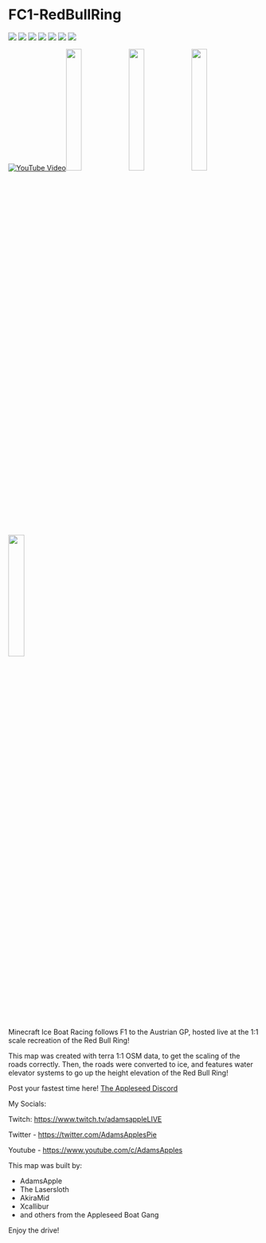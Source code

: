 # FC1-RedBullRing

[![][badge-dl]][dl-latest]
[![][badge-planetmc]][planetmc]
[![][badge-discord]][join-discord] 
[![][badge-patreon]][patreon]
[![][badge-youtube]][youtube]
[![][badge-twitch]][twitch]
[![][badge-twitter]][twitter]


[![YouTube Video][yt-thumbnail]][yt-vidlink]<!--
--><img src="https://user-images.githubusercontent.com/96582306/177374897-f0970d59-fe53-4bbf-b8c5-cd82fbbdee9e.png" width="25%"><!--
--><img src="https://user-images.githubusercontent.com/96582306/177374817-5ff8f5a3-93e7-43ff-bd2c-262417bb0e35.png" width="25%"><!--
--><img src="https://user-images.githubusercontent.com/96582306/177375938-a1635d39-b75b-4da5-8cb3-9a5c19bae96a.png" width="25%"><!--
--><img src="https://user-images.githubusercontent.com/96582306/177374845-f7b12bec-eb88-42ff-9ce3-4366d32f68b1.png" width="25%">

Minecraft Ice Boat Racing follows F1 to the Austrian GP, hosted live at the 1:1 scale recreation of the Red Bull Ring!

This map was created with terra 1:1 OSM data, to get the scaling of the roads correctly. Then, the roads were converted to ice, and features water elevator systems to go up the height elevation of the Red Bull Ring!

Post your fastest time here! [The Appleseed Discord][join-discord]

My Socials:

Twitch: https://www.twitch.tv/adamsappleLIVE

Twitter - https://twitter.com/AdamsApplesPie

Youtube - https://www.youtube.com/c/AdamsApples

This map was built by:
- AdamsApple
- The Lasersloth
- AkiraMid
- Xcallibur
- and others from the Appleseed Boat Gang


Enjoy the drive!

<!-- link refrences (repo-specific)-->
[dl-latest]: https://github.com/FormulaCraftOne/FC1-RedBullRing/releases/latest/download/FC1-RedBullRing.zip
[planetmc]: https://www.planetminecraft.com/project/f1-red-bull-ring-austria-1-1-scale-ice-boat-racing-track/
[yt-vidlink]: https://www.youtube.com/watch?v=eYLEPHDrXFo
[yt-thumbnail]: https://img.youtube.com/vi/eYLEPHDrXFo/maxresdefault.jpg


<!-- link refrences (not repo-specific)-->
[dl-texture]:   https://github.com/FormulaCraftOne/FC1-TexturePack/releases/latest/download/FC1.TexturePack.zip
[join-discord]: https://discord.gg/paeBnG8Csd
[twitter]:      https://twitter.com/AdamsApplesPie
[twitch]:       https://www.twitch.tv/adamsapplelive
[youtube]:      https://www.youtube.com/c/AdamsApples
[patreon]:      https://www.patreon.com/AdamsApples

<!-- Shields.io Badge Images -->
[badge-dl]:       https://img.shields.io/badge/-Direct%20Downlod-brightgreen?style=for-the-badge
[badge-planetmc]: https://img.shields.io/badge/-PlanetMinecraft-blue?style=for-the-badge
[badge-discord]:  https://img.shields.io/discord/417802132733952010?label=&logo=Discord&style=social
[badge-twitter]:  https://img.shields.io/badge/--white?style=social&logo=twitter
[badge-twitch]:   https://img.shields.io/badge/--white?style=social&logo=twitch
[badge-youtube]:  https://img.shields.io/badge/--white?style=social&logo=youtube
[badge-patreon]:  https://img.shields.io/badge/--white?style=social&logo=patreon
